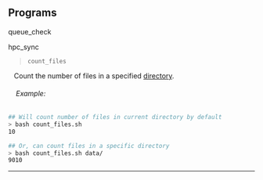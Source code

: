## Programs 

queue_check  

hpc_sync 

> `count_files` 

&nbsp;&nbsp;&nbsp;Count the number of files in a specified [directory](https://github.com/ppanko/intro-to-hpc/blob/master/Glossary.md).

###### &nbsp;&nbsp;&nbsp;&nbsp;Example:

```bash
## Will count number of files in current directory by default
> bash count_files.sh 
10

## Or, can count files in a specific directory 
> bash count_files.sh data/
9010
```
***
